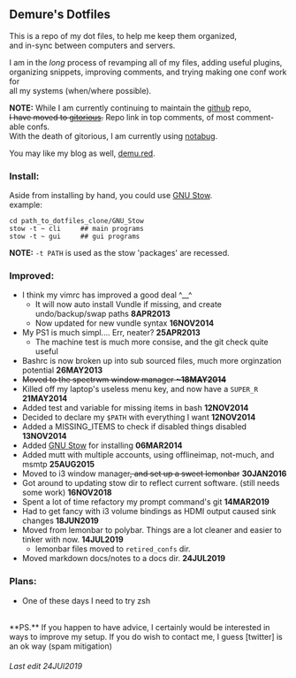 <!--My (demuredemeanor) readme
# vim: set expandtab ts=4 sw=4: ## Since this is markdown
# https://notabug.org/demure/dotfiles
# legacy repo http://github.com/demure/dotfiles
-->

<!--
      ██                                            ██        
     ░██                                           ░░█        
     ░██  █████  ██████████  ██   ██ ██████  █████  ░   ██████
  ██████ ██░░░██░░██░░██░░██░██  ░██░░██░░█ ██░░░██    ██░░░░ 
 ██░░░██░███████ ░██ ░██ ░██░██  ░██ ░██ ░ ░███████   ░░█████ 
░██  ░██░██░░░░  ░██ ░██ ░██░██  ░██ ░██   ░██░░░░     ░░░░░██
░░██████░░██████ ███ ░██ ░██░░██████░███   ░░██████    ██████ 
 ░░░░░░  ░░░░░░ ░░░  ░░  ░░  ░░░░░░ ░░░     ░░░░░░    ░░░░░░  
      ██            ██     ████ ██  ██                        
     ░██           ░██    ░██░ ░░  ░██                        
     ░██  ██████  ██████ ██████ ██ ░██  █████   ██████        
  ██████ ██░░░░██░░░██░ ░░░██░ ░██ ░██ ██░░░██ ██░░░░         
 ██░░░██░██   ░██  ░██    ░██  ░██ ░██░███████░░█████         
░██  ░██░██   ░██  ░██    ░██  ░██ ░██░██░░░░  ░░░░░██        
░░██████░░██████   ░░██   ░██  ░██ ███░░██████ ██████         
 ░░░░░░  ░░░░░░     ░░    ░░   ░░ ░░░  ░░░░░░ ░░░░░░          
-->


## Demure's Dotfiles ##

This is a repo of my dot files, to help me keep them organized,  
and in-sync between computers and servers.  

I am in the *long* process of revamping all of my files, adding useful plugins,  
organizing snippets, improving comments, and trying making one conf work for  
all my systems (when/where possible).  

**NOTE:** While I am currently continuing to maintain the [github] repo,  
<strike>I have moved to [gitorious].</strike> Repo link in top comments, of most comment-able confs.  
With the death of gitorious, I am currently using [notabug].  

You may like my blog as well, [demu.red].  


### Install: ###

Aside from installing by hand, you could use [GNU Stow].  
example:  

```
cd path_to_dotfiles_clone/GNU_Stow
stow -t ~ cli     ## main programs
stow -t ~ gui     ## gui programs
```

**NOTE:** `-t PATH` is used as the stow 'packages' are recessed.  


### Improved: ###

* I think my vimrc has improved a good deal ^__^  
    * It will now auto install Vundle if missing, and create undo/backup/swap paths **8APR2013**  
    * Now updated for new vundle syntax **16NOV2014**  
* My PS1 is much simpl.... Err, neater? **25APR2013**  
    * The machine test is much more consise, and the git check quite useful  
* Bashrc is now broken up into sub sourced files, much more orginzation potential **26MAY2013**  
* <strike>Moved to the spectrwm window manager **~18MAY2014** </strike>  
* Killed off my laptop's useless menu key, and now have a `SUPER_R` **21MAY2014**  
* Added test and variable for missing items in bash **12NOV2014**  
* Decided to declare my `$PATH` with everything I want **12NOV2014**  
* Added a MISSING_ITEMS to check if disabled things disabled **13NOV2014**  
* Added [GNU Stow] for installing **06MAR2014**  
* Added mutt with multiple accounts, using offlineimap, not-much, and msmtp **25AUG2015**  
* Moved to i3 window manager<strike>, and set up a sweet lemonbar</strike> **30JAN2016**  
* Got around to updating stow dir to reflect current software. (still needs some work) **16NOV2018**  
* Spent a lot of time refactory my prompt command's git **14MAR2019**  
* Had to get fancy with i3 volume bindings as HDMI output caused sink changes **18JUN2019**  
* Moved from lemonbar to polybar. Things are a lot cleaner and easier to tinker with now. **14JUL2019**  
    * lemonbar files moved to `retired_confs` dir.
* Moved markdown docs/notes to a docs dir. **24JUL2019**


### Plans: ###

* One of these days I need to try zsh  

<BR>
**PS.** If you happen to have advice, I certainly would be interested in ways to improve my setup.  
If you do wish to contact me, I guess [twitter] is an ok way (spam mitigation)  

###### Last edit 24JUl2019 ######


[github]: https://gitorious.org/demure/dotfiles
[gitorious]: https://gitorious.org/demure/dotfiles
[notabug]: https://notabug.org/demure/dotfiles/
[GNU Stow]: https://www.gnu.org/software/stow/
[twitter]: https://twitter.com/demure
[demu.red]: http://demu.red
